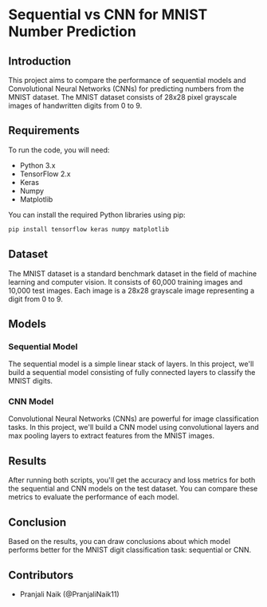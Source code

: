 # Sequential vs CNN for MNIST Number Prediction

## Introduction

This project aims to compare the performance of sequential models and Convolutional Neural Networks (CNNs) for predicting numbers from the MNIST dataset. The MNIST dataset consists of 28x28 pixel grayscale images of handwritten digits from 0 to 9.

## Requirements

To run the code, you will need:

- Python 3.x
- TensorFlow 2.x
- Keras
- Numpy
- Matplotlib

You can install the required Python libraries using pip:

```bash
pip install tensorflow keras numpy matplotlib
```

## Dataset

The MNIST dataset is a standard benchmark dataset in the field of machine learning and computer vision. It consists of 60,000 training images and 10,000 test images. Each image is a 28x28 grayscale image representing a digit from 0 to 9.

## Models

### Sequential Model

The sequential model is a simple linear stack of layers. In this project, we'll build a sequential model consisting of fully connected layers to classify the MNIST digits.

### CNN Model

Convolutional Neural Networks (CNNs) are powerful for image classification tasks. In this project, we'll build a CNN model using convolutional layers and max pooling layers to extract features from the MNIST images.

## Results

After running both scripts, you'll get the accuracy and loss metrics for both the sequential and CNN models on the test dataset. You can compare these metrics to evaluate the performance of each model.

## Conclusion

Based on the results, you can draw conclusions about which model performs better for the MNIST digit classification task: sequential or CNN.

## Contributors

- Pranjali Naik (@PranjaliNaik11)

